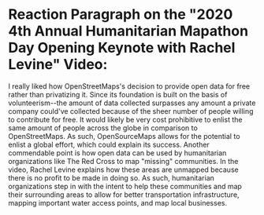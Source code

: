 # Reaction Paragraph on the "2020 4th Annual Humanitarian Mapathon Day Opening Keynote with Rachel Levine" Video:

I really liked how OpenStreetMaps's decision to provide open data for free rather than privatizing it. Since its foundation is built on the basis of volunteerism--the amount of data collected surpasses any amount a private company could've collected because of the sheer number of people willing to contribute for free. It would likely be very cost prohibitive to enlist the same amount of people across the globe in comparison to OpenStreetMaps. As such, OpenSourceMaps allows for the potential to enlist a global effort, which could explain its success. Another commendable point is how open data can be used by humanitarian organizations like The Red Cross to map "missing" communities. In the video, Rachel Levine explains how these areas are unmapped because there is no profit to be made in doing so. As such, humanitarian organizations step in with the intent to help these communities and map their surrounding areas to allow for better transportation infrastructure, mapping important water access points, and map local businesses. 
